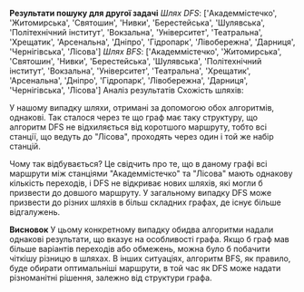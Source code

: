 **Результати пошуку для другої задачі**
*Шлях DFS*: ['Академмістечко', 'Житомирська', 'Святошин', 'Нивки', 'Берестейська', 'Шулявська', 'Політехнічний інститут', 'Вокзальна', 'Університет', 'Театральна', 'Хрещатик', 'Арсенальна', 'Дніпро', 'Гідропарк', 'Лівобережна', 'Дарниця', 'Чернігівська', 'Лісова']
*Шлях BFS*: ['Академмістечко', 'Житомирська', 'Святошин', 'Нивки', 'Берестейська', 'Шулявська', 'Політехнічний інститут', 'Вокзальна', 'Університет', 'Театральна', 'Хрещатик', 'Арсенальна', 'Дніпро', 'Гідропарк', 'Лівобережна', 'Дарниця', 'Чернігівська', 'Лісова']
Аналіз результатів
Схожість шляхів:

У нашому випадку шляхи, отримані за допомогою обох алгоритмів, однакові. Так сталося через те що граф має таку структуру, що алгоритм DFS не відхиляється від коротшого маршруту, тобто всі станції, що ведуть до "Лісова", проходять через один і той же набір станцій.

Чому так відбувається? Це свідчить про те, що в даному графі всі маршрути між станціями "Академмістечко" та "Лісова" мають однакову кількість переходів, і DFS не відкриває нових шляхів, які могли б призвести до довшого маршруту.
У загальному випадку DFS може призвести до різних шляхів в більш складних графах, де існує більше відгалужень.

**Висновок**
У цьому конкретному випадку обидва алгоритми надали однакові результати, що вказує на особливості графа. Якщо б граф мав більше варіантів переходів або обмежень, можна було б побачити чіткішу різницю в шляхах. В інших ситуаціях, алгоритм BFS, як правило, буде обирати оптимальніші маршрути, в той час як DFS може надати різноманітні рішення, залежно від структури графа.